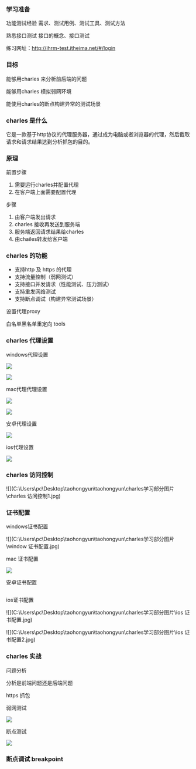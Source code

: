 ### 学习准备

功能测试经验 需求、测试用例、测试工具、测试方法

熟悉接口测试 接口的概念、接口测试

练习网址：http://ihrm-test.itheima.net/#/login

### 目标

能够用charles 来分析前后端的问题

能够用charles 模拟弱网环境

能使用charles的断点构建异常的测试场景

### charles 是什么

它是一款基于http协议的代理服务器，通过成为电脑或者浏览器的代理，然后截取请求和请求结果达到分析抓包的目的。

### 原理

前置步骤

1. 需要运行charles并配置代理
2. 在客户端上面需要配置代理

步骤

1. 由客户端发出请求
2. charles 接收再发送到服务端
3. 服务端返回请求结果给charles
4. 由chailes转发给客户端

### charles 的功能

- 支持http 及 https 的代理
- 支持流量控制（弱网测试）
- 支持接口并发请求（性能测试、压力测试）
- 支持重发网络测试
- 支持断点调试（构建异常测试场景）

设置代理proxy

白名单黑名单重定向 tools

### charles 代理设置

windows代理设置

![](C:\Users\pc\Desktop\taohongyun\taohongyun\charles学习部分图片\客户端代理设置1.jpg)



![](C:\Users\pc\Desktop\taohongyun\taohongyun\charles学习部分图片\客户端代理设置2.jpg)

mac代理代理设置

![](C:\Users\pc\Desktop\taohongyun\taohongyun\charles学习部分图片\mac客户端代理设置1.jpg)



![](C:\Users\pc\Desktop\taohongyun\taohongyun\charles学习部分图片\mac客户端代理设置2.jpg)

安卓代理设置

![](C:\Users\pc\Desktop\taohongyun\taohongyun\charles学习部分图片\安卓代理设置.jpg)

ios代理设置

![](C:\Users\pc\Desktop\taohongyun\taohongyun\charles学习部分图片\ios代理设置.jpg)

### charles 访问控制

![](C:\Users\pc\Desktop\taohongyun\taohongyun\charles学习部分图片\charles 访问控制1.jpg)

### 证书配置

windows证书配置

![](C:\Users\pc\Desktop\taohongyun\taohongyun\charles学习部分图片\window 证书配置.jpg)

mac 证书配置

![](C:\Users\pc\Desktop\taohongyun\taohongyun\charles学习部分图片\mac证书配置.jpg)

安卓证书配置

![]()

ios证书配置

![](C:\Users\pc\Desktop\taohongyun\taohongyun\charles学习部分图片\ios 证书配置.jpg)

![](C:\Users\pc\Desktop\taohongyun\taohongyun\charles学习部分图片\ios 证书配置2.jpg)

### charles 实战

问题分析

分析是前端问题还是后端问题

https 抓包



弱网测试

![](C:\Users\pc\Desktop\taohongyun\taohongyun\charles学习部分图片\流量配置.jpg)

断点测试

![](C:\Users\pc\Desktop\taohongyun\taohongyun\charles学习部分图片\断点配置.jpg)

### 断点调试 breakpoint